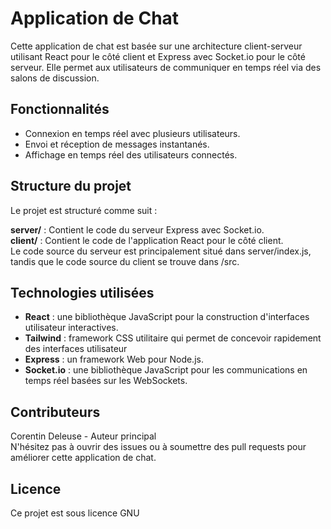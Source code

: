 
#  Application de Chat

Cette application de chat est basée sur une architecture client-serveur utilisant React pour le côté client et Express avec Socket.io pour le côté serveur. Elle permet aux utilisateurs de communiquer en temps réel via des salons de discussion.

## Fonctionnalités
- Connexion en temps réel avec plusieurs utilisateurs.
- Envoi et réception de messages instantanés.
- Affichage en temps réel des utilisateurs connectés.

## Structure du projet
Le projet est structuré comme suit :

**server/** : Contient le code du serveur Express avec Socket.io.  
**client/** : Contient le code de l'application React pour le côté client.  
Le code source du serveur est principalement situé dans server/index.js, tandis que le code source du client se trouve dans /src.

## Technologies utilisées
- **React** : une bibliothèque JavaScript pour la construction d'interfaces utilisateur interactives.
- **Tailwind** : framework CSS utilitaire qui permet de concevoir rapidement des interfaces utilisateur
- **Express** : un framework Web pour Node.js.
- **Socket.io** : une bibliothèque JavaScript pour les communications en temps réel basées sur les WebSockets.

## Contributeurs
Corentin Deleuse - Auteur principal  
N'hésitez pas à ouvrir des issues ou à soumettre des pull requests pour améliorer cette application de chat.

## Licence
Ce projet est sous licence GNU 